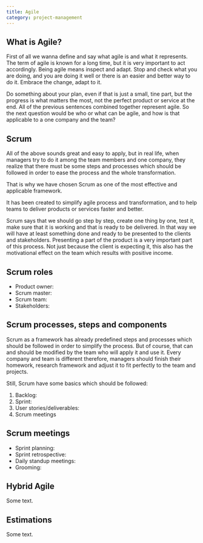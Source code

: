 ```yaml
---
title: Agile
category: project-management
---
```


## What is Agile? 

First of all we wanna define and say what agile is and what it represents. The term of agile is known for a long time, but it is very important to act accordingly.
Being agile means inspect and adapt. Stop and check what you are doing, and you are doing it well or there is an easier and better way to do it. 
Embrace the change, adapt to it.
 
Do something about your plan, even if that is just a small, tine part, but the progress is what matters the most, not the perfect product or service at the end. 
All of the previous sentences combined together represent agile.
So the next question would be who or what can be agile, and how is that applicable to a one company and the team?

## Scrum

All of the above sounds great and easy to apply, but in real life, when managers try to do it among the team members and one company, they realize that there must be some steps and processes which should be followed in order to ease the process and the whole transformation. 

That is why we have chosen Scrum as one of the most effective and applicable framework. 

It has been created to simplify agile process and transformation, and to help teams to deliver products or services faster and better. 

Scrum says that we should go step by step, create one thing by one, test it, make sure that it is working and that is ready to be delivered. In that way we will have at least something done and ready to be presented to the clients and stakeholders. Presenting a part of the product is a very important part of this process. Not just because the client is expecting it, this also has the motivational effect on the team which results with positive income.  

## Scrum roles 

* Product owner: 
* Scrum master:  
* Scrum team:  
* Stakeholders: 

## Scrum processes, steps and components 

Scrum as a framework has already predefined steps and processes which should be followed in order to simplify the process. But of course, that can and should be modified by the team who will apply it and use it.
Every company and team is different therefore, managers should finish their homework, research framework and adjust it to fit perfectly to the team and projects.

Still, Scrum have some basics which should be followed: 

1. Backlog: 
2. Sprint: 
3. User stories/deliverables:  
4. Scrum meetings 

## Scrum meetings 

* Sprint planning: 
* Sprint retrospective: 
* Daily standup meetings:
* Grooming: 

## Hybrid Agile

Some text.

## Estimations

Some text.